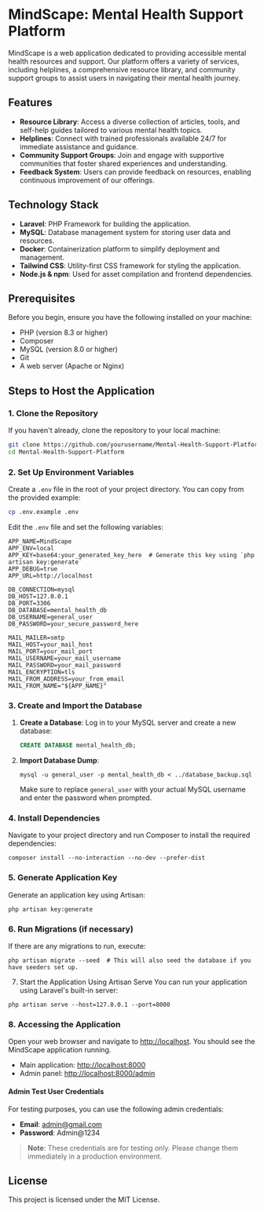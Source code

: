 # MindScape: Mental Health Support Platform

MindScape is a web application dedicated to providing accessible mental health resources and support. Our platform offers a variety of services, including helplines, a comprehensive resource library, and community support groups to assist users in navigating their mental health journey.

## Features

- **Resource Library**: Access a diverse collection of articles, tools, and self-help guides tailored to various mental health topics.
- **Helplines**: Connect with trained professionals available 24/7 for immediate assistance and guidance.
- **Community Support Groups**: Join and engage with supportive communities that foster shared experiences and understanding.
- **Feedback System**: Users can provide feedback on resources, enabling continuous improvement of our offerings.

## Technology Stack

- **Laravel**: PHP Framework for building the application.
- **MySQL**: Database management system for storing user data and resources.
- **Docker**: Containerization platform to simplify deployment and management.
- **Tailwind CSS**: Utility-first CSS framework for styling the application.
- **Node.js & npm**: Used for asset compilation and frontend dependencies.

## Prerequisites

Before you begin, ensure you have the following installed on your machine:

- PHP (version 8.3 or higher)
- Composer
- MySQL (version 8.0 or higher)
- Git
- A web server (Apache or Nginx)

## Steps to Host the Application

### 1. Clone the Repository

If you haven't already, clone the repository to your local machine:

```bash
git clone https://github.com/yourusername/Mental-Health-Support-Platform.git
cd Mental-Health-Support-Platform
```

### 2. Set Up Environment Variables

Create a `.env` file in the root of your project directory. You can copy from the provided example:

```bash
cp .env.example .env
```

Edit the `.env` file and set the following variables:

```plaintext
APP_NAME=MindScape
APP_ENV=local
APP_KEY=base64:your_generated_key_here  # Generate this key using `php artisan key:generate`
APP_DEBUG=true
APP_URL=http://localhost

DB_CONNECTION=mysql
DB_HOST=127.0.0.1
DB_PORT=3306
DB_DATABASE=mental_health_db
DB_USERNAME=general_user
DB_PASSWORD=your_secure_password_here

MAIL_MAILER=smtp
MAIL_HOST=your_mail_host
MAIL_PORT=your_mail_port
MAIL_USERNAME=your_mail_username
MAIL_PASSWORD=your_mail_password
MAIL_ENCRYPTION=tls
MAIL_FROM_ADDRESS=your_from_email
MAIL_FROM_NAME="${APP_NAME}"
```

### 3. Create and Import the Database

1. **Create a Database**:
   Log in to your MySQL server and create a new database:

   ```sql
   CREATE DATABASE mental_health_db;
   ```

2. **Import Database Dump**:
   

   ```
   mysql -u general_user -p mental_health_db < ../database_backup.sql
   ```

   Make sure to replace `general_user` with your actual MySQL username and enter the password when prompted.

### 4. Install Dependencies

Navigate to your project directory and run Composer to install the required dependencies:

```
composer install --no-interaction --no-dev --prefer-dist
```

### 5. Generate Application Key

Generate an application key using Artisan:

```
php artisan key:generate
```

### 6. Run Migrations (if necessary)

If there are any migrations to run, execute:

```
php artisan migrate --seed  # This will also seed the database if you have seeders set up.
```

7. Start the Application Using Artisan Serve
You can run your application using Laravel's built-in server:
```
php artisan serve --host=127.0.0.1 --port=8000
```
### 8. Accessing the Application

Open your web browser and navigate to [http://localhost](http://localhost). You should see the MindScape application running.

- Main application: [http://localhost:8000](http://localhost:8000)
- Admin panel: [http://localhost:8000/admin](http://localhost:8000/admin)

#### Admin Test User Credentials

For testing purposes, you can use the following admin credentials:

- **Email**: admin@gmail.com  
- **Password**: Admin@1234  

> **Note**: These credentials are for testing only. Please change them immediately in a production environment.


## License

This project is licensed under the MIT License.

